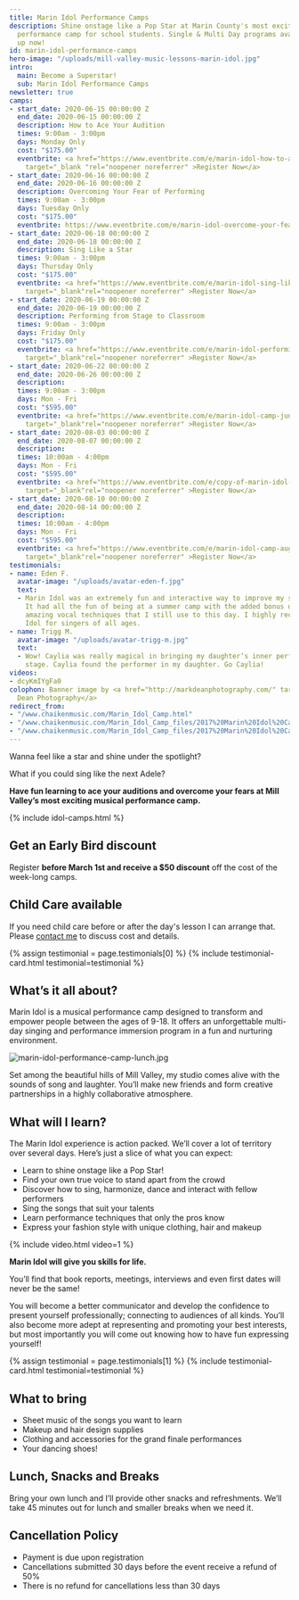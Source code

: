 ```yaml
---
title: Marin Idol Performance Camps
description: Shine onstage like a Pop Star at Marin County's most exciting musical
  performance camp for school students. Single & Multi Day programs available. Sign
  up now!
id: marin-idol-performance-camps
hero-image: "/uploads/mill-valley-music-lessons-marin-idol.jpg"
intro:
  main: Become a Superstar!
  sub: Marin Idol Performance Camps
newsletter: true
camps:
- start_date: 2020-06-15 00:00:00 Z
  end_date: 2020-06-15 00:00:00 Z
  description: How to Ace Your Audition
  times: 9:00am - 3:00pm
  days: Monday Only
  cost: "$175.00"
  eventbrite: <a href="https://www.eventbrite.com/e/marin-idol-how-to-ace-your-audition-tickets-94958225609"
    target="_blank "rel="noopener noreferrer" >Register Now</a>
- start_date: 2020-06-16 00:00:00 Z
  end_date: 2020-06-16 00:00:00 Z
  description: Overcoming Your Fear of Performing
  times: 9:00am - 3:00pm
  days: Tuesday Only
  cost: "$175.00"
  eventbrite: https://www.eventbrite.com/e/marin-idol-overcome-your-fear-of-performing-tickets-94957742163
- start_date: 2020-06-18 00:00:00 Z
  end_date: 2020-06-18 00:00:00 Z
  description: Sing Like a Star
  times: 9:00am - 3:00pm
  days: Thursday Only
  cost: "$175.00"
  eventbrite: <a href="https://www.eventbrite.com/e/marin-idol-sing-like-a-star-tickets-94959052081"
    target="_blank"rel="noopener noreferrer" >Register Now</a>
- start_date: 2020-06-19 00:00:00 Z
  end_date: 2020-06-19 00:00:00 Z
  description: Performing from Stage to Classroom
  times: 9:00am - 3:00pm
  days: Friday Only
  cost: "$175.00"
  eventbrite: <a href="https://www.eventbrite.com/e/marin-idol-performing-from-stage-to-classroom-tickets-94957696025"
    target="_blank"rel="noopener noreferrer" >Register Now</a>
- start_date: 2020-06-22 00:00:00 Z
  end_date: 2020-06-26 00:00:00 Z
  description: 
  times: 9:00am - 3:00pm
  days: Mon - Fri
  cost: "$595.00"
  eventbrite: <a href="https://www.eventbrite.com/e/marin-idol-camp-june-22-26-2020-tickets-94954135375"
    target="_blank"rel="noopener noreferrer" >Register Now</a>
- start_date: 2020-08-03 00:00:00 Z
  end_date: 2020-08-07 00:00:00 Z
  description: 
  times: 10:00am - 4:00pm
  days: Mon - Fri
  cost: "$595.00"
  eventbrite: <a href="https://www.eventbrite.com/e/copy-of-marin-idol-camp-august-3-7-2020-tickets-94956492425"
    target="_blank"rel="noopener noreferrer" >Register Now</a>
- start_date: 2020-08-10 00:00:00 Z
  end_date: 2020-08-14 00:00:00 Z
  description: 
  times: 10:00am - 4:00pm
  days: Mon - Fri
  cost: "$595.00"
  eventbrite: <a href="https://www.eventbrite.com/e/marin-idol-camp-august-10-14-2020-tickets-94957601743"
    target="_blank"rel="noopener noreferrer" >Register Now</a>
testimonials:
- name: Eden F.
  avatar-image: "/uploads/avatar-eden-f.jpg"
  text:
  - Marin Idol was an extremely fun and interactive way to improve my singing skills.
    It had all the fun of being at a summer camp with the added bonus of learning
    amazing vocal techniques that I still use to this day. I highly recommend Marin
    Idol for singers of all ages.
- name: Trigg M.
  avatar-image: "/uploads/avatar-trigg-m.jpg"
  text:
  - Wow! Caylia was really magical in bringing my daughter’s inner performer to the
    stage. Caylia found the performer in my daughter. Go Caylia!
videos:
- dcyKmIYgFa0
colophon: Banner image by <a href="http://markdeanphotography.com/" target="_blank">Mark
  Dean Photography</a>
redirect_from:
- "/www.chaikenmusic.com/Marin_Idol_Camp.html"
- "/www.chaikenmusic.com/Marin_Idol_Camp_files/2017%20Marin%20Idol%20Camp%20Registration.pdf"
- "/www.chaikenmusic.com/Marin_Idol_Camp_files/2017%20Marin%20Idol%20Camp%20Registration_1.pdf"
---
```


Wanna feel like a star and shine under the spotlight?

What if you could sing like the next Adele?

**Have fun learning to ace your auditions and overcome your fears at Mill Valley’s most exciting musical performance camp.**

{% include idol-camps.html %}

## Get an Early Bird discount

Register **before March 1st and receive a $50 discount** off the cost of the week-long camps.

## Child Care available

If you need child care before or after the day's lesson I can arrange that. Please [contact me](https://chaikenmusic.com/contact/) to discuss cost and details.

{% assign testimonial = page.testimonials[0] %}
{% include testimonial-card.html testimonial=testimonial %}

## What’s it all about?

Marin Idol is a musical performance camp designed to transform and empower people between the ages of 9-18. It offers an unforgettable multi-day singing and performance immersion program in a fun and nurturing environment.

![marin-idol-performance-camp-lunch.jpg](/uploads/marin-idol-performance-camp-lunch.jpg)

Set among the beautiful hills of Mill Valley, my studio comes alive with the sounds of song and laughter. You’ll make new friends and form creative partnerships in a highly collaborative atmosphere.

## What will I learn?

The Marin Idol experience is action packed. We’ll cover a lot of territory over several days. Here’s just a slice of what you can expect:

- Learn to shine onstage like a Pop Star!
- Find your own true voice to stand apart from the crowd
- Discover how to sing, harmonize, dance and interact with fellow performers
- Sing the songs that suit your talents
- Learn performance techniques that only the pros know
- Express your fashion style with unique clothing, hair and makeup

{% include video.html video=1 %}

**Marin Idol will give you skills for life.**

You’ll find that book reports, meetings, interviews and even first dates will never be the same!

You will become a better communicator and develop the confidence to present yourself professionally; connecting to audiences of all kinds. You’ll also become more adept at representing and promoting your best interests, but most importantly you will come out knowing how to have fun expressing yourself!

{% assign testimonial = page.testimonials[1] %}
{% include testimonial-card.html testimonial=testimonial %}

## What to bring

- Sheet music of the songs you want to learn
- Makeup and hair design supplies
- Clothing and accessories for the grand finale performances
- Your dancing shoes!

## Lunch, Snacks and Breaks

Bring your own lunch and I’ll provide other snacks and refreshments. We’ll take 45 minutes out for lunch and smaller breaks when we need it.

## Cancellation Policy

- Payment is due upon registration
- Cancellations submitted 30 days before the event receive a refund of 50%
- There is no refund for cancellations less than 30 days
